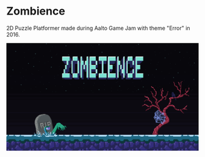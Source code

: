 # Zombience
2D Puzzle Platformer made during Aalto Game Jam with theme "Error" in 2016.

![zombience](zombience.png)